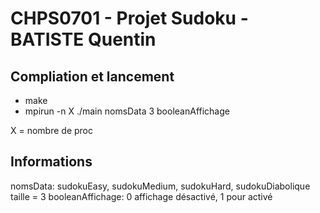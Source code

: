 # CHPS0701 - Projet Sudoku - BATISTE Quentin

## Compliation et lancement

- make
- mpirun -n X ./main nomsData 3 booleanAffichage

X = nombre de proc
## Informations
nomsData:
sudokuEasy, sudokuMedium, sudokuHard, sudokuDiabolique
taille = 3
booleanAffichage: 0 affichage désactivé, 1 pour activé